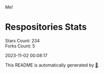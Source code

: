 Me!

# Respositories Stats
Stars Count: 234  
Forks Count: 5

2023-11-02 00:08:17  

This README is automatically generated by [🐰](https://github.com/rnitta/rnitta).
